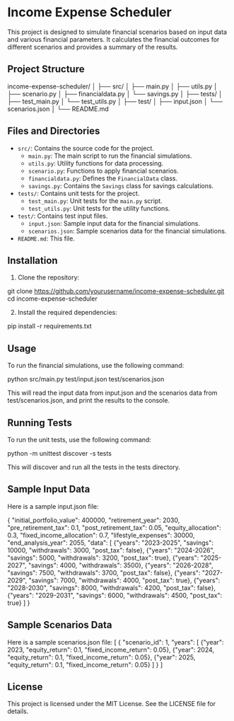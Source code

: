 # Income Expense Scheduler

This project is designed to simulate financial scenarios based on input data and various financial parameters. It calculates the financial outcomes for different scenarios and provides a summary of the results.

## Project Structure

income-expense-scheduler/ 
│ ├── src/ 
  │ ├── main.py 
  │ ├── utils.py 
  │ ├── scenario.py 
  │ ├── financialdata.py 
  │ └── savings.py 
  │ ├── tests/ 
  │ ├── test_main.py 
  │ └── test_utils.py 
  │ ├── test/ 
  │ ├── input.json 
  │ └── scenarios.json 
  │ └── README.md

  ## Files and Directories

- `src/`: Contains the source code for the project.
  - `main.py`: The main script to run the financial simulations.
  - `utils.py`: Utility functions for data processing.
  - `scenario.py`: Functions to apply financial scenarios.
  - `financialdata.py`: Defines the `FinancialData` class.
  - `savings.py`: Contains the `Savings` class for savings calculations.
- `tests/`: Contains unit tests for the project.
  - `test_main.py`: Unit tests for the `main.py` script.
  - `test_utils.py`: Unit tests for the utility functions.
- `test/`: Contains test input files.
  - `input.json`: Sample input data for the financial simulations.
  - `scenarios.json`: Sample scenarios data for the financial simulations.
- `README.md`: This file.

## Installation

1. Clone the repository:

  git clone https://github.com/yourusername/income-expense-scheduler.git
  cd income-expense-scheduler

2. Install the required dependencies:

  pip install -r requirements.txt

## Usage
To run the financial simulations, use the following command:

python src/main.py test/input.json test/scenarios.json

This will read the input data from input.json and the scenarios data from test/scenarios.json, and print the results to the console.

## Running Tests
To run the unit tests, use the following command:

python -m unittest discover -s tests

This will discover and run all the tests in the tests directory.

## Sample Input Data
Here is a sample input.json file:

{
    "initial_portfolio_value": 400000,
    "retirement_year": 2030,
    "pre_retirement_tax": 0.1,
    "post_retirement_tax": 0.05,
    "equity_allocation": 0.3, 
    "fixed_income_allocation": 0.7,
    "lifestyle_expenses": 30000,
    "end_analysis_year": 2055,
    "data": [
        {"years": "2023-2025", "savings": 10000, "withdrawals": 3000, "post_tax": false},
        {"years": "2024-2026", "savings": 5000, "withdrawals": 3200, "post_tax": true},
        {"years": "2025-2027", "savings": 4000, "withdrawals": 3500},
        {"years": "2026-2028", "savings": 7500, "withdrawals": 3700, "post_tax": false},
        {"years": "2027-2029", "savings": 7000, "withdrawals": 4000, "post_tax": true},
        {"years": "2028-2030", "savings": 8000, "withdrawals": 4200, "post_tax": false},
        {"years": "2029-2031", "savings": 6000, "withdrawals": 4500, "post_tax": true}
    ]
}

## Sample Scenarios Data
Here is a sample scenarios.json file:
[
    {
        "scenario_id": 1,
        "years": [
            {"year": 2023, "equity_return": 0.1, "fixed_income_return": 0.05},
            {"year": 2024, "equity_return": 0.1, "fixed_income_return": 0.05},
            {"year": 2025, "equity_return": 0.1, "fixed_income_return": 0.05}
        ]
    }
]

## License
This project is licensed under the MIT License. See the LICENSE file for details.
